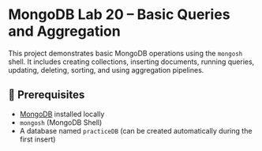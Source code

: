 # MongoDB Lab 20 – Basic Queries and Aggregation

This project demonstrates basic MongoDB operations using the `mongosh` shell. It includes creating collections, inserting documents, running queries, updating, deleting, sorting, and using aggregation pipelines.

## 🔧 Prerequisites

- [MongoDB](https://www.mongodb.com/try/download/community) installed locally
- `mongosh` (MongoDB Shell)
- A database named `practiceDB` (can be created automatically during the first insert)
